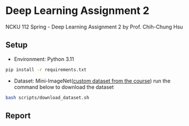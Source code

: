 # Deep Learning Assignment 2
NCKU 112 Spring - Deep Learning Assignment 2 by Prof. Chih-Chung Hsu
## Setup
- Environment: Python 3.11
```bash
pip install -r requirements.txt
```
- Dataset: Mini-ImageNet([custom dataset from the course](https://cchsu.info/files/images.zip))
run the command below to download the dataset
```bash
bash scripts/download_dataset.sh
```

## Report

